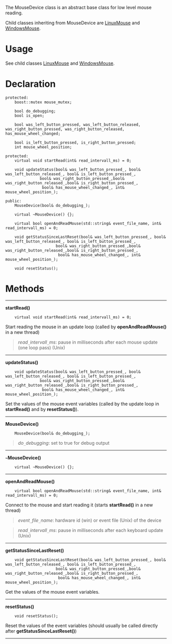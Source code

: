 The MouseDevice class is an abstract base class for low level mouse reading.

Child classes inheriting from MouseDevice are [LinuxMouse](http://code.google.com/p/tiy/wiki/ClassLinuxMouse) and [WindowsMouse](http://code.google.com/p/tiy/wiki/ClassWindowsMouse).

# Usage #

See child classes [LinuxMouse](http://code.google.com/p/tiy/wiki/ClassLinuxMouse) and [WindowsMouse](http://code.google.com/p/tiy/wiki/ClassWindowsMouse).

# Declaration #

```
protected:
	boost::mutex mouse_mutex;

	bool do_debugging;
	bool is_open;

	bool was_left_button_pressed, was_left_button_released, was_right_button_pressed, was_right_button_released, has_mouse_wheel_changed;

	bool is_left_button_pressed, is_right_button_pressed;
	int mouse_wheel_position;

protected:
	virtual void startRead(int& read_intervall_ms) = 0;

	void updateStatus(bool& was_left_button_pressed_, bool& was_left_button_released_, bool& is_left_button_pressed_,
			   bool& was_right_button_pressed_,bool& was_right_button_released_,bool& is_right_button_pressed_,
			    bool& has_mouse_wheel_changed_, int& mouse_wheel_position_);

public:
	MouseDevice(bool& do_debugging_);

	virtual ~MouseDevice() {};

	virtual bool openAndReadMouse(std::string& event_file_name, int& read_intervall_ms) = 0;

	void getStatusSinceLastReset(bool& was_left_button_pressed_, bool& was_left_button_released_, bool& is_left_button_pressed_,
				      bool& was_right_button_pressed_,bool& was_right_button_released_,bool& is_right_button_pressed_,
				       bool& has_mouse_wheel_changed_, int& mouse_wheel_position_);

	void resetStatus();
```

# Methods #

---

**startRead()**
```
	virtual void startRead(int& read_intervall_ms) = 0;
```
Start reading the mouse in an update loop (called by **openAndReadMouse()** in a new thread)
> _read`_`intervall`_`ms_: pause in milliseconds after each mouse update (one loop pass) (Unix)

---

**updateStatus()**
```
	void updateStatus(bool& was_left_button_pressed_, bool& was_left_button_released_, bool& is_left_button_pressed_,
			   bool& was_right_button_pressed_,bool& was_right_button_released_,bool& is_right_button_pressed_,
			    bool& has_mouse_wheel_changed_, int& mouse_wheel_position_);
```
Set the values of the mouse event variables (called by the update loop in **startRead()** and by **resetStatus()**).

---

**MouseDevice()**
```
	MouseDevice(bool& do_debugging_);
```
> _do`_`debugging_: set to true for debug output

---

**`~`MouseDevice()**
```
	virtual ~MouseDevice() {};
```

---

**openAndReadMouse()**
```
	virtual bool openAndReadMouse(std::string& event_file_name, int& read_intervall_ms) = 0;
```
Connect to the mouse and start reading it (starts **startRead()** in a new thread)
> _event`_`file`_`name_: hardware id (win) or event file (Unix) of the device

> _read`_`intervall`_`ms_: pause in milliseconds after each keyboard update (Unix)

---

**getStatusSinceLastReset()**
```
	void getStatusSinceLastReset(bool& was_left_button_pressed_, bool& was_left_button_released_, bool& is_left_button_pressed_,
				      bool& was_right_button_pressed_,bool& was_right_button_released_,bool& is_right_button_pressed_,
				       bool& has_mouse_wheel_changed_, int& mouse_wheel_position_);
```
Get the values of the mouse event variables.

---

**resetStatus()**
```
	void resetStatus();
```
Reset the values of the event variables (should usually be called directly after **getStatusSinceLastReset()**)

---
